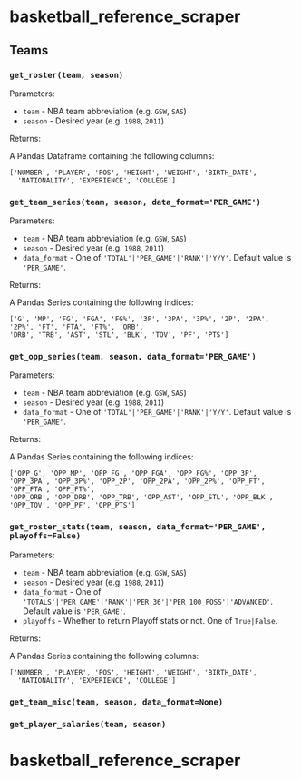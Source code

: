 # basketball_reference_scraper

## Teams

### `get_roster(team, season)`
Parameters:
  - `team` - NBA team abbreviation (e.g. `GSW`, `SAS`)
  - `season` - Desired year (e.g. `1988`, `2011`)

Returns:

  A Pandas Dataframe containing the following columns:

  ```
  ['NUMBER', 'PLAYER', 'POS', 'HEIGHT', 'WEIGHT', 'BIRTH_DATE', 
    'NATIONALITY', 'EXPERIENCE', 'COLLEGE']
  ```

### `get_team_series(team, season, data_format='PER_GAME')`

Parameters:
  - `team` - NBA team abbreviation (e.g. `GSW`, `SAS`)
  - `season` - Desired year (e.g. `1988`, `2011`)
  - `data_format` - One of `'TOTAL'|'PER_GAME'|'RANK'|'Y/Y'`. Default value is `'PER_GAME'`.

Returns:

  A Pandas Series containing the following indices:

  ```
  ['G', 'MP', 'FG', 'FGA', 'FG%', '3P', '3PA', '3P%', '2P', '2PA', '2P%', 'FT', 'FTA', 'FT%', 'ORB', 
  'DRB', 'TRB', 'AST', 'STL', 'BLK', 'TOV', 'PF', 'PTS']
  ```


### `get_opp_series(team, season, data_format='PER_GAME')`

Parameters:
  - `team` - NBA team abbreviation (e.g. `GSW`, `SAS`)
  - `season` - Desired year (e.g. `1988`, `2011`)
  - `data_format` - One of `'TOTAL'|'PER_GAME'|'RANK'|'Y/Y'`. Default value is `'PER_GAME'`.

Returns:

  A Pandas Series containing the following indices:

  ```
  ['OPP_G', 'OPP_MP', 'OPP_FG', 'OPP_FGA', 'OPP_FG%', 'OPP_3P', 'OPP_3PA', 'OPP_3P%', 'OPP_2P', 'OPP_2PA', 'OPP_2P%', 'OPP_FT', 'OPP_FTA', 'OPP_FT%', 
  'OPP_ORB', 'OPP_DRB', 'OPP_TRB', 'OPP_AST', 'OPP_STL', 'OPP_BLK', 'OPP_TOV', 'OPP_PF', 'OPP_PTS']
  ```

### `get_roster_stats(team, season, data_format='PER_GAME', playoffs=False)`

Parameters:
  - `team` - NBA team abbreviation (e.g. `GSW`, `SAS`)
  - `season` - Desired year (e.g. `1988`, `2011`)
  - `data_format` - One of `'TOTALS'|'PER_GAME'|'RANK'|'PER_36'|'PER_100_POSS'|'ADVANCED'`. Default value is `'PER_GAME'`.
  - `playoffs` - Whether to return Playoff stats or not. One of `True|False`.

Returns:

  A Pandas Series containing the following columns:

  ```
  ['NUMBER', 'PLAYER', 'POS', 'HEIGHT', 'WEIGHT', 'BIRTH_DATE', 
    'NATIONALITY', 'EXPERIENCE', 'COLLEGE']
  ```

### `get_team_misc(team, season, data_format=None)`

### `get_player_salaries(team, season)`

# basketball_reference_scraper
